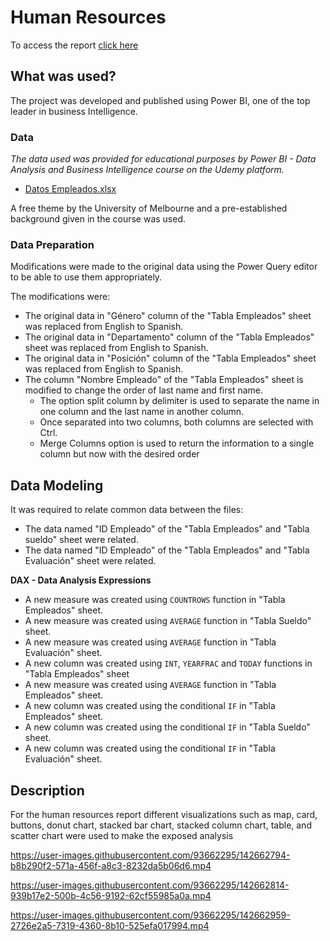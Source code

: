 # Human Resources 

To access the report [click here](https://app.powerbi.com/view?r=eyJrIjoiYWQwODlkYTYtMDRmYi00ODg2LThmZjYtMzA3OGQ2NjcwZTQyIiwidCI6ImJhYjBiNjc5LWJkNWYtNGZlOC1iNTE2LWM2YjhiMzE3Yzc4MiIsImMiOjR9)

## What was used? 

The project was developed and published using Power BI, one of the top leader in business Intelligence.

### Data

_The data used was provided for educational purposes by Power BI - Data Analysis and Business Intelligence course on the Udemy platform._

- [Datos Empleados.xlsx](https://github.com/dhugueth/Recursos-Humanos/files/7570979/Datos%2BEmpleados.xlsx)

A free theme by the University of Melbourne and a pre-established background given in the course was used. 

### Data Preparation

Modifications were made to the original data using the Power Query editor to be able to use them appropriately. 

The modifications were: 

- The original data in "Género" column of the "Tabla Empleados" sheet was replaced from English to Spanish.
- The original data in "Departamento" column of the "Tabla Empleados" sheet was replaced from English to Spanish.
- The original data in "Posición" column of the "Tabla Empleados" sheet was replaced from English to Spanish.
- The column "Nombre Empleado" of the "Tabla Empleados" sheet is modified to change the order of last name and first name.
  - The option split column by delimiter is used to separate the name in one column and the last name in another column.
  - Once separated into two columns, both columns are selected with Ctrl.
  - Merge Columns option is used to return the information to a single column but now with the desired order 

## Data Modeling

It was required to relate common data between the files:

- The data named "ID Empleado" of the "Tabla Empleados" and "Tabla sueldo" sheet were related. 
- The data named "ID Empleado" of the "Tabla Empleados" and "Tabla Evaluación" sheet were related. 

**DAX - Data Analysis Expressions**

- A new measure was created using `COUNTROWS` function in "Tabla Empleados" sheet.
- A new measure was created using `AVERAGE` function in "Tabla Sueldo" sheet.
- A new measure was created using `AVERAGE` function in "Tabla Evaluación" sheet.
- A new column was created using `INT`, `YEARFRAC` and `TODAY` functions in "Tabla Empleados" sheet 
- A new measure was created using `AVERAGE` function in "Tabla Empleados" sheet.
- A new column was created using the conditional `IF` in "Tabla Empleados" sheet.
- A new column was created using the conditional `IF` in "Tabla Sueldo" sheet.
- A new column was created using the conditional `IF` in "Tabla Evaluación" sheet.

## Description

For the human resources report different visualizations such as map, card, buttons, donut chart, stacked bar chart, stacked column chart, table, and scatter chart were used to make the exposed analysis 


https://user-images.githubusercontent.com/93662295/142662794-b8b290f2-571a-456f-a8c3-8232da5b06d6.mp4

https://user-images.githubusercontent.com/93662295/142662814-939b17e2-500b-4c56-9192-62cf55985a0a.mp4

https://user-images.githubusercontent.com/93662295/142662959-2726e2a5-7319-4360-8b10-525efa017994.mp4
